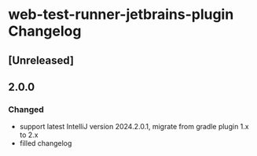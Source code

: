 <!-- Keep a Changelog guide -> https://keepachangelog.com -->

# web-test-runner-jetbrains-plugin Changelog

## [Unreleased]

## 2.0.0
### Changed
- support latest IntelliJ version 2024.2.0.1, migrate from gradle plugin 1.x to 2.x
- filled changelog
